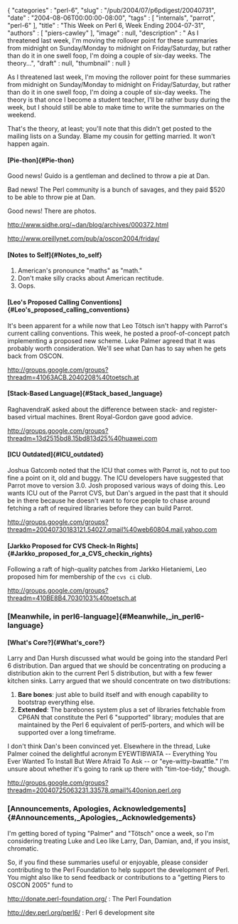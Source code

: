 {
   "categories" : "perl-6",
   "slug" : "/pub/2004/07/p6pdigest/20040731",
   "date" : "2004-08-06T00:00:00-08:00",
   "tags" : [
      "internals",
      "parrot",
      "perl-6"
   ],
   "title" : "This Week on Perl 6, Week Ending 2004-07-31",
   "authors" : [
      "piers-cawley"
   ],
   "image" : null,
   "description" : " As I threatened last week, I'm moving the rollover point for these summaries from midnight on Sunday/Monday to midnight on Friday/Saturday, but rather than do it in one swell foop, I'm doing a couple of six-day weeks. The theory...",
   "draft" : null,
   "thumbnail" : null
}





As I threatened last week, I'm moving the rollover point for these
summaries from midnight on Sunday/Monday to midnight on Friday/Saturday,
but rather than do it in one swell foop, I'm doing a couple of six-day
weeks. The theory is that once I become a student teacher, I'll be
rather busy during the week, but I should still be able to make time to
write the summaries on the weekend.

That's the theory, at least; you'll note that this didn't get posted to
the mailing lists on a Sunday. Blame my cousin for getting married. It
won't happen again.

#### [Pie-thon]{#Pie-thon}

Good news! Guido is a gentleman and declined to throw a pie at Dan.

Bad news! The Perl community is a bunch of savages, and they paid \$520
to be able to throw pie at Dan.

Good news! There are photos.

<http://www.sidhe.org/~dan/blog/archives/000372.html>

<http://www.oreillynet.com/pub/a/oscon2004/friday/>

#### [Notes to Self]{#Notes_to_self}

1.  American's pronounce "maths" as "math."
2.  Don't make silly cracks about American rectitude.
3.  Oops.

#### [Leo's Proposed Calling Conventions]{#Leo's_proposed_calling_conventions}

It's been apparent for a while now that Leo Tötsch isn't happy with
Parrot's current calling conventions. This week, he posted a
proof-of-concept patch implementing a proposed new scheme. Luke Palmer
agreed that it was probably worth consideration. We'll see what Dan has
to say when he gets back from OSCON.

<http://groups.google.com/groups?threadm=41063ACB.2040208%40toetsch.at>

#### [Stack-Based Language]{#Stack_based_language}

RaghavendraK asked about the difference between stack- and register-
based virtual machines. Brent Royal-Gordon gave good advice.

<http://groups.google.com/groups?threadm=13d2515bd8.15bd813d25%40huawei.com>

#### [ICU Outdated]{#ICU_outdated}

Joshua Gatcomb noted that the ICU that comes with Parrot is, not to put
too fine a point on it, old and buggy. The ICU developers have suggested
that Parrot move to version 3.0. Josh proposed various ways of doing
this. Leo wants ICU out of the Parrot CVS, but Dan's argued in the past
that it should be in there because he doesn't want to force people to
chase around fetching a raft of required libraries before they can build
Parrot.

<http://groups.google.com/groups?threadm=20040730183121.54027.qmail%40web60804.mail.yahoo.com>

#### [Jarkko Proposed for CVS Check-In Rights]{#Jarkko_proposed_for_a_CVS_checkin_rights}

Following a raft of high-quality patches from Jarkko Hietaniemi, Leo
proposed him for membership of the `cvs ci` club.

<http://groups.google.com/groups?threadm=410BE8B4.7030103%40toetsch.at>

### [Meanwhile, in perl6-language]{#Meanwhile,_in_perl6-language}

#### [What's Core?]{#What's_core?}

Larry and Dan Hursh discussed what would be going into the standard Perl
6 distribution. Dan argued that we should be concentrating on producing
a distribution akin to the current Perl 5 distribution, but with a few
fewer kitchen sinks. Larry argued that we should concentrate on two
distributions:

1.  **Bare bones**: just able to build itself and with enough capability
    to bootstrap everything else.
2.  **Extended**: The barebones system plus a set of libraries fetchable
    from CP6AN that constitute the Perl 6 "supported" library; modules
    that are maintained by the Perl 6 equivalent of perl5-porters, and
    which will be supported over a long timeframe.

I don't think Dan's been convinced yet. Elsewhere in the thread, Luke
Palmer coined the delightful acronym EYEWTIBWATA -- Everything You Ever
Wanted To Install But Were Afraid To Ask -- or "eye-witty-bwattle." I'm
unsure about whether it's going to rank up there with "tim-toe-tidy,"
though.

<http://groups.google.com/groups?threadm=20040725063231.33578.qmail%40onion.perl.org>

### [Announcements, Apologies, Acknowledgements]{#Announcements,_Apologies,_Acknowledgements}

I'm getting bored of typing "Palmer" and "Tötsch" once a week, so I'm
considering treating Luke and Leo like Larry, Dan, Damian, and, if you
insist, chromatic.

So, if you find these summaries useful or enjoyable, please consider
contributing to the Perl Foundation to help support the development of
Perl. You might also like to send feedback or contributions to a
"getting Piers to OSCON 2005" fund to

<http://donate.perl-foundation.org/> : The Perl Foundation

<http://dev.perl.org/perl6/> : Perl 6 development site


